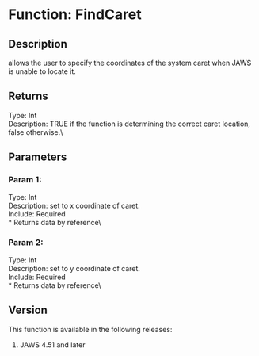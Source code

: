 # Function: FindCaret

## Description

allows the user to specify the coordinates of the system caret when JAWS
is unable to locate it.

## Returns

Type: Int\
Description: TRUE if the function is determining the correct caret
location, false otherwise.\

## Parameters

### Param 1:

Type: Int\
Description: set to x coordinate of caret.\
Include: Required\
\* Returns data by reference\

### Param 2:

Type: Int\
Description: set to y coordinate of caret.\
Include: Required\
\* Returns data by reference\

## Version

This function is available in the following releases:

1.  JAWS 4.51 and later

